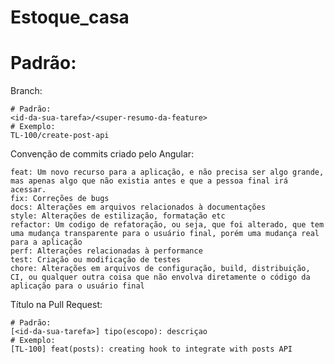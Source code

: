 # Estoque_casa

 
# Padrão:
Branch:  

    # Padrão:
    <id-da-sua-tarefa>/<super-resumo-da-feature>
    # Exemplo:
    TL-100/create-post-api 

Convenção de commits criado pelo Angular:  

    feat: Um novo recurso para a aplicação, e não precisa ser algo grande, mas apenas algo que não existia antes e que a pessoa final irá acessar.  
    fix: Correções de bugs  
    docs: Alterações em arquivos relacionados à documentações  
    style: Alterações de estilização, formatação etc  
    refactor: Um codigo de refatoração, ou seja, que foi alterado, que tem uma mudança transparente para o usuário final, porém uma mudança real para a aplicação  
    perf: Alterações relacionadas à performance  
    test: Criação ou modificação de testes  
    chore: Alterações em arquivos de configuração, build, distribuição, CI, ou qualquer outra coisa que não envolva diretamente o código da aplicação para o usuário final  

Título na Pull Request:  

    # Padrão:
    [<id-da-sua-tarefa>] tipo(escopo): descriçao
    # Exemplo:
    [TL-100] feat(posts): creating hook to integrate with posts API
